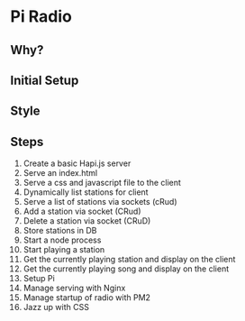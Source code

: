 # Pi Radio

## Why?

## Initial Setup

## Style

## Steps

1. Create a basic Hapi.js server
1. Serve an index.html
1. Serve a css and javascript file to the client
1. Dynamically list stations for client
1. Serve a list of stations via sockets (cRud)
1. Add a station via socket (CRud)
1. Delete a station via socket (CRuD)
1. Store stations in DB
1. Start a node process
1. Start playing a station
1. Get the currently playing station and display on the client
1. Get the currently playing song and display on the client
1. Setup Pi
1. Manage serving with Nginx
1. Manage startup of radio with PM2
1. Jazz up with CSS
